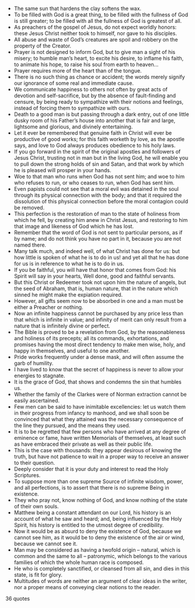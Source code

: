  - The same sun that hardens the clay softens the wax.
 - To be filled with God is a great thing, to be filled with the fullness of God is still greater; to be filled with all the fullness of God is greatest of all.
 - As preachers of the gospel of Jesus, do not expect worldly honors: these Jesus Christ neither took to himself, nor gave to his disciples.
 - All abuse and waste of God’s creatures are spoil and robbery on the property of the Creator.
 - Prayer is not designed to inform God, but to give man a sight of his misery; to humble man’s heart, to excite his desire, to inflame his faith, to animate his hope, to raise his soul from earth to heaven...
 - Prayer requires more of the heart than of the tongue.
 - There is no such thing as chance or accident; the words merely signify our ignorance of some real and immediate cause.
 - We communicate happiness to others not often by great acts of devotion and self-sacrifice, but by the absence of fault-finding and censure, by being ready to sympathize with their notions and feelings, instead of forcing them to sympathize with ours.
 - Death to a good man is but passing through a dark entry, out of one little dusky room of his Father’s house into another that is fair and large, lightsome and glorious, and divinely entertaining.
 - Let it ever be remembered that genuine faith in Christ will ever be productive of good works; for this faith worketh by love, as the apostle says, and love to God always produces obedience to his holy laws.
 - If you go forward in the spirit of the original apostles and followers of Jesus Christ, trusting not in man but in the living God, he will enable you to pull down the strong holds of sin and Satan, and that work by which he is pleased will prosper in your hands.
 - Woe to that man who runs when God has not sent him; and woe to him who refuses to run, or who ceases to run, when God has sent him.
 - Even papists could not see that a moral evil was detained in the soul through its physical connection with the body; and that it required the dissolution of this physical connection before the moral contagion could be removed.
 - This perfection is the restoration of man to the state of holiness from which he fell, by creating him anew in Christ Jesus, and restoring to him that image and likeness of God which he has lost.
 - Remember that the word of God is not sent to particular persons, as if by name; and do not think you have no part in it, because you are not named there.
 - Many talk much, and indeed well, of what Christ has done for us: but how little is spoken of what he is to do in us! and yet all that he has done for us is in reference to what he is to do in us.
 - If you be faithful, you will have that honor that comes from God: his Spirit will say in your hearts, Well done, good and faithful servants.
 - But this Christ or Redeemer took not upon him the nature of angels, but the seed of Abraham, that is, human nature, that in the nature which sinned he might make the expiation required.
 - However, all gifts seem now to be absorbed in one and a man must be either a Preacher or nothing.
 - Now an infinite happiness cannot be purchased by any price less than that which is infinite in value; and infinity of merit can only result from a nature that is infinitely divine or perfect.
 - The Bible is proved to be a revelation from God, by the reasonableness and holiness of its precepts; all its commands, exhortations, and promises having the most direct tendency to make men wise, holy, and happy in themselves, and useful to one another.
 - Pride works frequently under a dense mask, and will often assume the garb of humility.
 - I have lived to know that the secret of happiness is never to allow your energies to stagnate.
 - It is the grace of God, that shows and condemns the sin that humbles us.
 - Whether the family of the Clarkes were of Norman extraction cannot be easily ascertained.
 - Few men can be said to have inimitable excellencies: let us watch them in their progress from infancy to manhood, and we shall soon be convinced that what they attained was the necessary consequence of the line they pursued, and the means they used.
 - It is to be regretted that few persons who have arrived at any degree of eminence or fame, have written Memorials of themselves, at least such as have embraced their private as well as their public life.
 - This is the case with thousands: they appear desirous of knowing the truth, but have not patience to wait in a proper way to receive an answer to their question.
 - Deeply consider that it is your duty and interest to read the Holy Scriptures.
 - To suppose more than one supreme Source of infinite wisdom, power, and all perfections, is to assert that there is no supreme Being in existence.
 - They who pray not, know nothing of God, and know nothing of the state of their own souls.
 - Matthew being a constant attendant on our Lord, his history is an account of what he saw and heard; and, being influenced by the Holy Spirit, his history is entitled to the utmost degree of credibility.
 - Now it would be as absurd to deny the existence of God, because we cannot see him, as it would be to deny the existence of the air or wind, because we cannot see it.
 - Man may be considered as having a twofold origin – natural, which is common and the same to all – patronymic, which belongs to the various families of which the whole human race is composed.
 - He who is completely sanctified, or cleansed from all sin, and dies in this state, is fit for glory.
 - Multitudes of words are neither an argument of clear ideas in the writer, nor a proper means of conveying clear notions to the reader.

36 quotes
